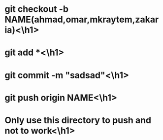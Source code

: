 <h1>git checkout -b NAME(ahmad,omar,mkraytem,zakaria)<\h1>
<h1>git add *<\h1>
<h1>git commit -m "sadsad"<\h1>
<h1>git push origin NAME<\h1>
<h1>Only use this directory to push and not to work<\h1>
